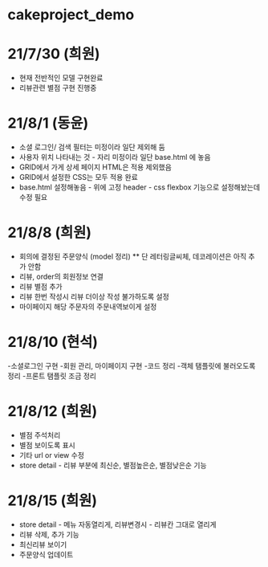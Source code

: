 # cakeproject_demo


# 21/7/30 (희원)
- 현재 전반적인 모델 구현완료
- 리뷰관련 별점 구현 진행중

# 21/8/1 (동윤)
- 소셜 로그인/ 검색 필터는 미정이라 일단 제외해 둠
- 사용자 위치 나타내는 것 - 자리 미정이라 일단 base.html 에 놓음
- GRID에서 가게 상세 페이지 HTML은 적용 제외했음
- GRID에서 설정한 CSS는 모두 적용 완료
- base.html 설정해놓음 - 위에 고정 header - css flexbox 기능으로 설정해놨는데 수정 필요

# 21/8/8 (희원)
- 회의에 결정된 주문양식 (model 정리) ** 단 레터링글씨체, 데코레이션은 아직 추가 안함
- 리뷰, order의 회원정보 연결
- 리뷰 별점 추가
- 리뷰 한번 작성시 리뷰 더이상 작성 불가하도록 설정
- 마이페이지 해당 주문자의 주문내역보이게 설정

# 21/8/10 (현석)
-소셜로그인 구현
-회원 관리, 마이페이지 구현
-코드 정리
-객체 탬플릿에 불러오도록 정리
-프론트 탬플릿 조금 정리

# 21/8/12 (희원)
- 별점 주석처리
- 별점 보이도록 표시
- 기타 url or view 수정
- store detail - 리뷰 부분에 최신순, 별점높은순, 별점낮은순 기능 

# 21/8/15 (희원)
- store detail - 메뉴 자동열리게, 리뷰변경시 - 리뷰칸 그대로 열리게
- 리뷰 삭제, 추가 기능
- 최신리뷰 보이기
- 주문양식 업데이트

